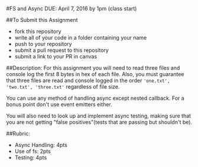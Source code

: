 #FS and Async DUE: April 7, 2016 by 1pm (class start)

##To Submit this Assignment
  * fork this repository
  * write all of your code in a folder containing your name
  * push to your repository
  * submit a pull request to this repository
  * submit a link to your PR in canvas

##Description:
For this assignment you will need to read three files and console 
log the first 8 bytes in hex of each file.
Also, you must guarantee that three files are read and console logged in the 
order `'one.txt', 'two.txt', 'three.txt'` regardless of file size. 

You can use any method of handling async except nested callback. For a bonus
point don't use event emitters either. 

You will also need to look up and implement async testing, making sure that
you are not getting "false positives"(tests that are passing but shouldn't be).

##Rubric:
  * Async Handling: 4pts
  * Use of fs: 2pts
  * Testing: 4pts
